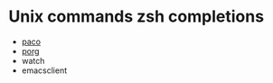 # Unix commands zsh completions

- [paco](http://paco.sourceforge.net/)
- [porg](http://porg.sourceforge.net/)
- watch
- emacsclient
